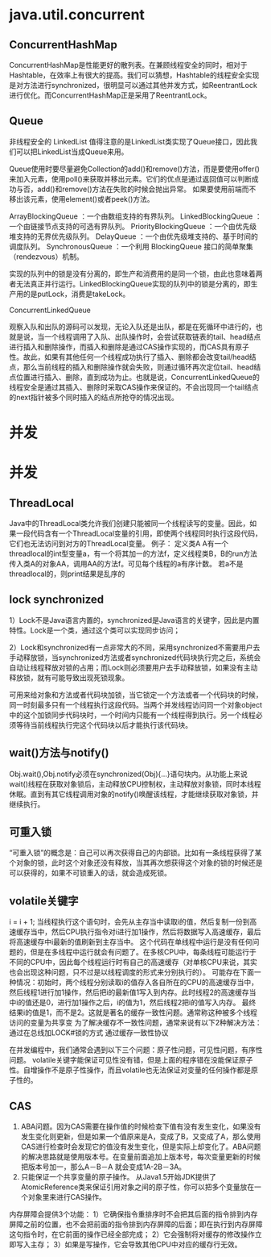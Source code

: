 # java.util.concurrent 
## ConcurrentHashMap
ConcurrentHashMap是性能更好的散列表。在兼顾线程安全的同时，相对于Hashtable，在效率上有很大的提高。我们可以猜想，Hashtable的线程安全实现是对方法进行synchronized，很明显可以通过其他并发方式，如ReentrantLock进行优化。而ConcurrentHashMap正是采用了ReentrantLock。

## Queue
非线程安全的
LinkedList
值得注意的是LinkedList类实现了Queue接口，因此我们可以把LinkedList当成Queue来用。

Queue使用时要尽量避免Collection的add()和remove()方法，而是要使用offer()来加入元素，使用poll()来获取并移出元素。它们的优点是通过返回值可以判断成功与否，add()和remove()方法在失败的时候会抛出异常。 如果要使用前端而不移出该元素，使用element()或者peek()方法。

ArrayBlockingQueue ：一个由数组支持的有界队列。
LinkedBlockingQueue ：一个由链接节点支持的可选有界队列。
PriorityBlockingQueue ：一个由优先级堆支持的无界优先级队列。
DelayQueue ：一个由优先级堆支持的、基于时间的调度队列。
SynchronousQueue ：一个利用 BlockingQueue 接口的简单聚集（rendezvous）机制。

实现的队列中的锁是没有分离的，即生产和消费用的是同一个锁，由此也意味着两者无法真正并行运行。LinkedBlockingQueue实现的队列中的锁是分离的，即生产用的是putLock，消费是takeLock。


ConcurrentLinkedQueue

观察入队和出队的源码可以发现，无论入队还是出队，都是在死循环中进行的，也就是说，当一个线程调用了入队、出队操作时，会尝试获取链表的tail、head结点进行插入和删除操作，而插入和删除是通过CAS操作实现的，而CAS具有原子性。故此，如果有其他任何一个线程成功执行了插入、删除都会改变tail/head结点，那么当前线程的插入和删除操作就会失败，则通过循环再次定位tail、head结点位置进行插入、删除，直到成功为止。也就是说，ConcurrentLinkedQueue的线程安全是通过其插入、删除时采取CAS操作来保证的。不会出现同一个tail结点的next指针被多个同时插入的结点所抢夺的情况出现。


# 并发


# 并发
## ThreadLocal
Java中的ThreadLocal类允许我们创建只能被同一个线程读写的变量。因此，如果一段代码含有一个ThreadLocal变量的引用，即使两个线程同时执行这段代码，它们也无法访问到对方的ThreadLocal变量。
例子： 定义类A A有一个threadlocal的int型变量a，有一个将其加一的方法f，定义线程类B，B的run方法传入类A的对象AA，调用AA的方法f。可见每个线程的a有序计数。 若a不是threadlocal的，则print结果是乱序的

## lock synchronized
1）Lock不是Java语言内置的，synchronized是Java语言的关键字，因此是内置特性。Lock是一个类，通过这个类可以实现同步访问；

2）Lock和synchronized有一点非常大的不同，采用synchronized不需要用户去手动释放锁，当synchronized方法或者synchronized代码块执行完之后，系统会自动让线程释放对锁的占用；而Lock则必须要用户去手动释放锁，如果没有主动释放锁，就有可能导致出现死锁现象。

可用来给对象和方法或者代码块加锁，当它锁定一个方法或者一个代码块的时候，同一时刻最多只有一个线程执行这段代码。当两个并发线程访问同一个对象object中的这个加锁同步代码块时，一个时间内只能有一个线程得到执行。另一个线程必须等待当前线程执行完这个代码块以后才能执行该代码块。


## wait()方法与notify()
Obj.wait(),Obj.notify必须在synchronized(Obj){...}语句块内。从功能上来说wait()线程在获取对象锁后，主动释放CPU控制权，主动释放对象锁，同时本线程休眠。直到有其它线程调用对象的notify()唤醒该线程，才能继续获取对象锁，并继续执行。

## 可重入锁
“可重入锁”的概念是：自己可以再次获得自己的内部锁。比如有一条线程获得了某个对象的锁，此时这个对象还没有释放，当其再次想获得这个对象的锁的时候还是可以获得的，如果不可锁重入的话，就会造成死锁。

## volatile关键字
i = i + 1;
当线程执行这个语句时，会先从主存当中读取i的值，然后复制一份到高速缓存当中，然后CPU执行指令对i进行加1操作，然后将数据写入高速缓存，最后将高速缓存中i最新的值刷新到主存当中。
这个代码在单线程中运行是没有任何问题的，但是在多线程中运行就会有问题了。在多核CPU中，每条线程可能运行于不同的CPU中，因此每个线程运行时有自己的高速缓存（对单核CPU来说，其实也会出现这种问题，只不过是以线程调度的形式来分别执行的）。
可能存在下面一种情况：初始时，两个线程分别读取i的值存入各自所在的CPU的高速缓存当中，然后线程1进行加1操作，然后把i的最新值1写入到内存。此时线程2的高速缓存当中i的值还是0，进行加1操作之后，i的值为1，然后线程2把i的值写入内存。
最终结果i的值是1，而不是2。这就是著名的缓存一致性问题。通常称这种被多个线程访问的变量为共享变
为了解决缓存不一致性问题，通常来说有以下2种解决方法：
通过在总线加LOCK#锁的方式
通过缓存一致性协议

在并发编程中，我们通常会遇到以下三个问题：原子性问题，可见性问题，有序性问题。
volatile关键字能保证可见性没有错，但是上面的程序错在没能保证原子性。自增操作不是原子性操作，而且volatile也无法保证对变量的任何操作都是原子性的。

## CAS
1.  ABA问题。因为CAS需要在操作值的时候检查下值有没有发生变化，如果没有发生变化则更新，但是如果一个值原来是A，变成了B，又变成了A，那么使用CAS进行检查时会发现它的值没有发生变化，但是实际上却变化了。ABA问题的解决思路就是使用版本号。在变量前面追加上版本号，每次变量更新的时候把版本号加一，那么A－B－A 就会变成1A-2B－3A。
2.  只能保证一个共享变量的原子操作。 从Java1.5开始JDK提供了AtomicReference类来保证引用对象之间的原子性，你可以把多个变量放在一个对象里来进行CAS操作。

内存屏障会提供3个功能：
1）它确保指令重排序时不会把其后面的指令排到内存屏障之前的位置，也不会把前面的指令排到内存屏障的后面；即在执行到内存屏障这句指令时，在它前面的操作已经全部完成；
2）它会强制将对缓存的修改操作立即写入主存；
3）如果是写操作，它会导致其他CPU中对应的缓存行无效。
